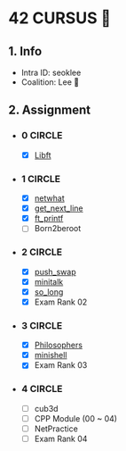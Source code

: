 # 42 CURSUS  🐯

## 1. Info
- Intra ID: seoklee
- Coalition: Lee 🔴

## 2. Assignment
- ### 0 CIRCLE
	- [x] [Libft](https://github.com/lucku-1111/42cursus/tree/master/libft)
- ### 1 CIRCLE
	- [x] [netwhat](https://github.com/lucku-1111/42cursus/tree/master/netwhat)
	- [x] [get_next_line](https://github.com/lucku-1111/42cursus/tree/master/get_next_line)
	- [x] [ft_printf](https://github.com/lucku-1111/42cursus/tree/master/ft_printf)
	- [ ] Born2beroot
- ### 2 CIRCLE
	- [x] [push_swap](https://github.com/lucku-1111/42cursus/tree/master/push_swap)
	- [x] [minitalk](https://github.com/lucku-1111/42cursus/tree/master/minitalk)
	- [x] [so_long](https://github.com/lucku-1111/42cursus/tree/master/so_long)
	- [x] Exam Rank 02
- ### 3 CIRCLE
	- [x] [Philosophers](https://github.com/lucku-1111/42cursus/tree/master/philosophers)
	- [x] [minishell](https://github.com/lucku-1111/42cursus/tree/master/minishell)
	- [x] Exam Rank 03
- ### 4 CIRCLE
	- [ ] cub3d
	- [ ] CPP Module (00 ~ 04)
	- [ ] NetPractice
	- [ ] Exam Rank 04

